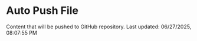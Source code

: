 # Auto Push File

Content that will be pushed to GitHub repository.
Last updated: 06/27/2025, 08:07:55 PM